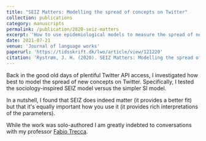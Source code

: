 ```yaml
---
title: "SEIZ Matters: Modelling the spread of concepts on Twitter"
collection: publications
category: manuscripts
permalink: /publication/2020-seiz-matters
excerpt: 'How to use epidemiological models to measure the spread of new words on Twitter.'
date: 2021-07-21
venue: 'Journal of language works'
paperurl: 'https://tidsskrift.dk/lwo/article/view/121220'
citation: 'Rystrøm, J. H. (2020). SEIZ Matters: Modelling the spread of concepts on Twitter. Journal of Language Works - Sprogvidenskabeligt Studentertidsskrift, 5(1), 78–91. Retrieved from https://tidsskrift.dk/lwo/article/view/121220'
---
```


Back in the good old days of plentiful Twitter API access, I investigated how best to model the spread of new concepts on Twitter. Specifically, I tested the sociology-inspired SEIZ model versus the simpler SI model. 

In a nutshell, I found that SEIZ does indeed matter (it provides a better fit) but that it's equally important how you use it (it provides rich interpretations of the parameters). 

While the work was solo-authored I am greatly indebted to conversations with my professor [Fabio Trecca](https://orcid.org/0000-0002-5900-7616). 
